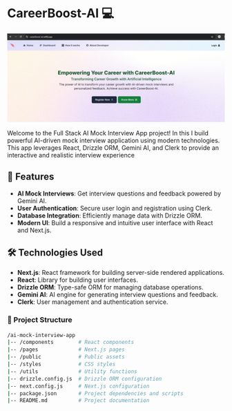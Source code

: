 # CareerBoost-AI 💻

<img src="public/Screenshot 2024-10-17 143643.png" alt="Preview Image"/>

Welcome to the Full Stack AI Mock Interview App project! In this I build powerful AI-driven mock interview application using modern technologies. This app leverages React, Drizzle ORM, Gemini AI, and Clerk to provide an interactive and realistic interview experience

## 🚀 Features

- **AI Mock Interviews**: Get interview questions and feedback powered by Gemini AI.
- **User Authentication**: Secure user login and registration using Clerk.
- **Database Integration**: Efficiently manage data with Drizzle ORM.
- **Modern UI**: Build a responsive and intuitive user interface with React and Next.js.

## 🛠️ Technologies Used

- **Next.js**: React framework for building server-side rendered applications.
- **React**: Library for building user interfaces.
- **Drizzle ORM**: Type-safe ORM for managing database operations.
- **Gemini AI**: AI engine for generating interview questions and feedback.
- **Clerk**: User management and authentication service.




### 📂 Project Structure
```bash
/ai-mock-interview-app
|-- /components        # React components
|-- /pages             # Next.js pages
|-- /public            # Public assets
|-- /styles            # CSS styles
|-- /utils             # Utility functions
|-- drizzle.config.js  # Drizzle ORM configuration
|-- next.config.js     # Next.js configuration
|-- package.json       # Project dependencies and scripts
|-- README.md          # Project documentation
```


